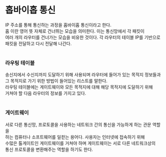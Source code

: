 # 홉바이홉 통신
IP 주소를 통해 통신하는 과정을 홉바이홉 통신이라고 한다.<br/>
홉 이란 영어 뜻 자체로 건너뛰는 모습을 의미한다. 이는 통신망에서 각 패킷이<br/>
여러 개의 라우터를 건너가는 모습을 비유한 것이다. 각 라우터의 테이블 IP를 기반으로<br/>
패킷을 전달하고 다시 전달해 나간다.<br/>
<br/>

### 라우팅 테이블
송신지에서 수신지까지 도달하기 위해 사용되며 라우터에 들어가 있는 목적지 정보들과<br/>
그 목적지로 가기 위한 방법이 들어있는 리스트를 말한다.<br/>
라우팅 테이블에는 게이트웨이와 모든 목적지에 대해 해당 목적지에 도달하기 위해<br/>
거쳐야 할 다음 라우터의 정보를 가지고 있다.<br/>
<br/>

### 게이트웨이
서로 다른 통신망, 프로토콜을 사용하는 네트워크 간의 통신을 가능하게 하는 관문 역할을<br/>
하는 컴퓨터나 소프트웨어를 일컫는 용어다. 사용자는 인터넷에 접속하기 위해<br/>
수많은 톨게이트인 게이트웨이를 거쳐야 하며 게이트웨이는 서로 다른 네트워크상의<br/>
통신 프로토콜을 변환해주는 역할을 하기도 한다.<br/>

